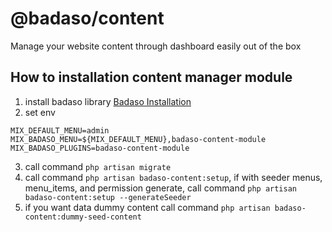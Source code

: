 # @badaso/content
Manage your website content through dashboard easily out of the box

## How to installation content manager module
1. install badaso library <a href="https://badaso-docs.uatech.co.id/docs/en/getting-started/installation/"> Badaso Installation </a>
2. set env
```
MIX_DEFAULT_MENU=admin
MIX_BADASO_MENU=${MIX_DEFAULT_MENU},badaso-content-module
MIX_BADASO_PLUGINS=badaso-content-module
```
3. call command `php artisan migrate`
4. call command `php artisan badaso-content:setup`, if with seeder menus, menu_items, and permission generate, call command `php artisan badaso-content:setup --generateSeeder`
5. if you want data dummy content call command `php artisan badaso-content:dummy-seed-content`
